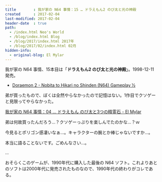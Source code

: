 ```yaml
---
title        : 我が家の N64 事情：15 … ドラえもん2 のび太と光の神殿
created      : 2017-02-04
last-modified: 2017-02-04
header-date  : true
path:
  - /index.html Neo's World
  - /blog/index.html Blog
  - /blog/2017/index.html 2017年
  - /blog/2017/02/index.html 02月
hidden-info:
  - original-blog: El Mylar
---
```


我が家の N64 事情、15本目は「__ドラえもん2 のび太と光の神殿__」。1998-12-11 発売。

- [Doraemon 2 - Nobita to Hikari no Shinden (N64) Gameplay ½](https://youtube.com/watch?v=RC713BqTpVs)

弟が買ったもので、ぼくは全然やらなかったので記憶はない。1作目でクソゲーと見限ってやらなかった。

[我が家の N64 事情：04 … ドラえもん のび太と3つの精霊石 - El Mylar](http://neos21.hateblo.jp/entry/2017/01/15/070116)

弟は何故買ったんだろう…？クソゲーっぷりを楽しんでたのかな…？ｗ

今見るとポリゴン感凄いなぁ…。キャラクターの腕とか棒じゃないですか…。

本当に語ることないです。ごめんなさい…。

…

おそらくこのゲームが、1990年代に購入した最後の N64 ソフト。これよりあとのソフトは2000年代に発売されたものなので、1990年代の終わりがコレである。
